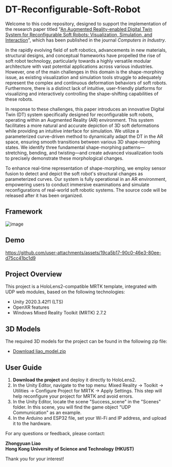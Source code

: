 # DT-Reconfigurable-Soft-Robot

Welcome to this code repository, designed to support the implementation of the research paper titled "[An Augmented Reality-enabled Digital Twin System for Reconfigurable Soft Robots: Visualization, Simulation, and Interaction](<https://www.sciencedirect.com/science/article/pii/S0166361525000508>)", which has been published in the journal *Computers in Industry*.

In the rapidly evolving field of soft robotics, advancements in new materials, structural designs, and conceptual frameworks have propelled the rise of soft robot technology, particularly towards a highly versatile modular architecture with vast potential applications across various industries. However, one of the main challenges in this domain is the shape-morphing issue, as existing visualization and simulation tools struggle to adequately represent the complex and continuous deformation behaviors of soft robots. Furthermore, there is a distinct lack of intuitive, user-friendly platforms for visualizing and interactively controlling the shape-shifting capabilities of these robots.

In response to these challenges, this paper introduces an innovative Digital Twin (DT) system specifically designed for reconfigurable soft robots, operating within an Augmented Reality (AR) environment. This system facilitates a more natural and accurate depiction of 3D soft deformations while providing an intuitive interface for simulation. We utilize a parameterized curve-driven method to dynamically adapt the DT in the AR space, ensuring smooth transitions between various 3D shape-morphing states. We identify three fundamental shape-morphing patterns—stretching, bending, and twisting—and create advanced visualization tools to precisely demonstrate these morphological changes. 

To enhance real-time representation of shape-morphing, we employ sensor fusion to detect and depict the soft robot's structural changes as parameterized curves. Our system is fully operational in an AR environment, empowering users to conduct immersive examinations and simulate reconfigurations of real-world soft robotic systems. The source code will be released after it has been organized.

## Framework

![image](https://github.com/user-attachments/assets/71f707f9-2e47-4f6d-9508-94a39ea0f753)

## Demo



https://github.com/user-attachments/assets/19ca5b17-90c0-46e3-80ee-d75cc41bc1d9



## Project Overview

This project is a HoloLens2-compatible MRTK template, integrated with UDP web modules, based on the following technologies:

- Unity 2020.3.42f1 (LTS)
- OpenXR features
- Windows Mixed Reality Toolkit (MRTK) 2.7.2

## 3D Models

The required 3D models for the project can be found in the following zip file:

- [Download liao_model.zip](<https://github.com/yuanzero/DT-Reconfigurable-Soft-Robot/blob/master/liao_model.rar>)

## User Guide

1. **Download the project** and deploy it directly to HoloLens2.
2. In the Unity Editor, navigate to the top menu: Mixed Reality -> Toolkit -> Utilities -> Configure Project for MRTK -> Apply Settings. This step will help reconfigure your project for MRTK and avoid errors.
3. In the Unity Editor, locate the scene "Success_scene" in the "Scenes" folder. In this scene, you will find the game object "UDP Communication" as an example.
4. In the Arduino and ESP32 file, set your Wi-Fi and IP address, and upload it to the hardware.

For any questions or feedback, please contact:

**Zhongyuan Liao**  
**Hong Kong University of Science and Technology (HKUST)**  

Thank you for your interest!
